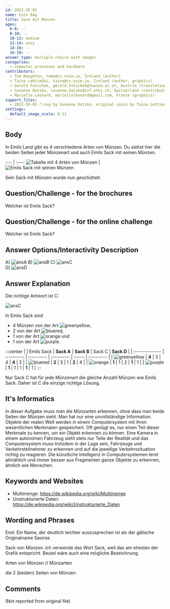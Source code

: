 ```yaml
---
id: 2021-IE-02
name: Coin Bag
title: Sack mit Münzen
ages:
  6-8: --
  8-10: --
  10-12: medium
  12-14: easy
  14-16: --
  16-19: --
answer_type: multiple choice with images
categories:
  - computer processes and hardware
contributors:
  - Tom Naughton, tomn@cs.nuim.ie, Ireland (author)
  - Taina Lehtimäki, taina@cs.nuim.ie, Ireland (author, graphics)
  - Gerald Futschek, gerald.futschek@tuwien.ac.at, Austria (translation from English into German)
  - Susanne Datzko, susanne.datzko@inf.ethz.ch, Switzerland (contributor, graphics)
  - Marielle Léonard, marielleleonard@gmail.com, France (graphics)
support_files:
  - 2021-IE-02-*.svg by Susanne Datzko, original coins by Taina Lehtimäki and Marielle Léonard, based on originals from https://freesvg.org/vector-clip-art-of-coin (Public Domain, j4p4n SVG id 8764)
settings:
  default_image_scale: 0.11
---
```


[ansA]: graphics/2021-IE-02-answerA.svg "Antwort A"
[ansB]: graphics/2021-IE-02-answerB.svg "Antwort B"
[ansC]: graphics/2021-IE-02-answerC.svg "Antwort C"
[ansD]: graphics/2021-IE-02-answerD.svg "Antwort D"

## Body

In Emils Land gibt es 4 verschiedene Arten von Münzen. Du siehst hier die beiden Seiten jeder Münzenart und auch Emils Sack mit seinen Münzen.


:--: | :---:
![](graphics/2021-IE-02-taskbody1.svg "Tabelle mit 4 Arten von Münzen") | ![](graphics/2021-IE-02-taskbody2.svg "Emils Sack mit seinen Münzen")


Sein Sack mit Münzen wurde nun geschüttelt. 


## Question/Challenge - for the brochures

Welcher ist Emils Sack?


## Question/Challenge - for the online challenge

Welcher ist Emils Sack?


## Answer Options/Interactivity Description


 A)  ![ansA] 
 B)  ![ansB] 
 C)  ![ansC]  
 D)  ![ansD] 




## Answer Explanation

Die richtige Antwort ist C:

![ansC]

In Emils Sack sind  
 * 4 Münzen von der Art ![greenyellow],  
 * 2 von der Art ![bluered],  
 * 1 von der Art ![orange] und  
 * 1 von der Art ![purple].

:::center
|                | Emils Sack | **Sack A** | **Sack B** | Sack C | **Sack D** |
| :------------- | :--------: | :--------: | :--------: | :----: | :--------: |
| ![greenyellow] |   **4**    |   3        |   4        | **4**  |   2        |
| ![bluered]     |   **2**    |   3        |   1        | **2**  |   4        |
| ![orange]      |   **1**    |   1        |   2        | **1**  |   1        |
| ![purple]      |   **1**    |   1        |   1        | **1**  |   1        |
:::

Nur Sack C hat für jede Münzenart die gleiche Anzahl Münzen wie Emils Sack. Daher ist C die einzige richtige Lösung.

[greenyellow]: graphics/2021-IE-02-coin-greenyellow.svg "Grüne und gelbe Münze (100px)"
[bluered]: graphics/2021-IE-02-coin-bluered.svg "blaue und rote Münze (100px)"
[orange]: graphics/2021-IE-02-coin-orange.svg "orange Münze (100px)"
[purple]: graphics/2021-IE-02-coin-purple.svg "violette Münze (100px)"


## It's Informatics

In dieser Aufgabe muss man die Münzarten erkennen, ohne dass man beide Seiten der Münzen sieht. Man hat nur eine unvollständige Information. Objekte der realen Welt werden in einem Computersystem mit ihren wesentlichen Merkmalen gespeichert. Oft genügt es, nur einen Teil dieser Merkmale zu kennen, um ein Objekt erkennen zu können. Eine Kamera in einem autonomen Fahrzeug sieht stets nur Teile der Realität und das Computersystem muss trotzdem in der Lage sein, Fahrzeuge und Verkehrsteilnehmer zu erkennen und auf die jeweilige Verkehrssituation richtig zu reagieren. Die künstliche Intelligenz in Computersystemen lernt allmählich und immer besser aus Fragmenten ganze Objekte zu erkennen, ähnlich wie Menschen.


## Keywords and Websites

 - Multimenge: https://de.wikipedia.org/wiki/Multimenge
 - Unstrukturierte Daten: https://de.wikipedia.org/wiki/Unstrukturierte_Daten


## Wording and Phrases

Emil: Ein Name, der deutlich leichter auszusprechen ist als der gälische Originalname  Saoirse

Sack von Münzen: ich verwende das Wort Sack, weil das am ehesten der Grafik entspricht. Beutel wäre auch eine mögliche Bezeichnung.

Arten von Münzen // Münzarten

die 2 (beiden) Seiten von Münzen


## Comments

(Not reported from original file)
